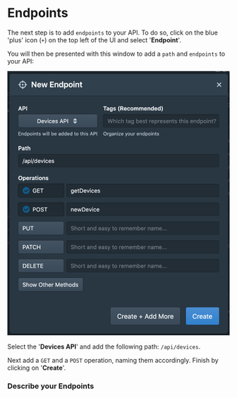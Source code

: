 # Endpoints

The next step is to add `endpoints` to your API. To do so, click on the blue 'plus' icon (`+`) on the top left of the UI and select '**Endpoint**'.

You will then be presented with this window to add a `path` and `endpoints` to your API:

![add endpoints](../../assets/images/addEndpoints.png)

Select the '**Devices API**' and add the following path: `/api/devices`.

Next add a `GET` and a `POST` operation, naming them accordingly. Finish by clicking on '**Create**'.

### Describe your Endpoints





